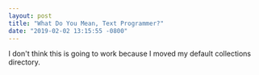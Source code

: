 ```yaml
---
layout: post
title: "What Do You Mean, Text Programmer?"
date: "2019-02-02 13:15:55 -0800"
---
```


I don't think this is going to work because I moved my default collections directory.
